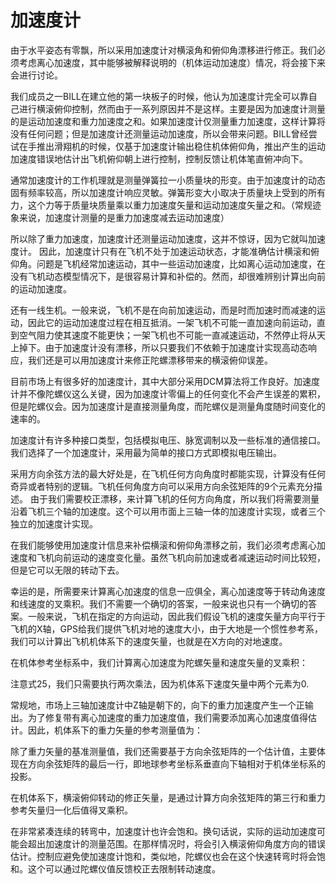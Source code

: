 # 加速度计

由于水平姿态有零飘，所以采用加速度计对横滚角和俯仰角漂移进行修正。我们必须考虑离心加速度，其中能够被解释说明的（机体运动加速度）情况，将会接下来会进行讨论。

我们成员之一BILL在建立他的第一块板子的时候，他认为加速度计完全可以靠自己进行横滚俯仰控制，然而由于一系列原因并不是这样。主要是因为加速度计测量的是运动加速度和重力加速度之和。如果加速度计仅测量重力加速度，这样计算将没有任何问题；但是加速度计还测量运动加速度，所以会带来问题。BILL曾经尝试在手推出滑翔机的时候，仅基于加速度计输出稳住机体俯仰角，推出产生的运动加速度错误地估计出飞机俯仰朝上进行控制，控制反馈让机体笔直俯冲向下。

通常加速度计的工作机理就是测量弹簧拉一小质量块的形变。由于加速度计的动态固有频率较高，所以加速度计响应灵敏。弹簧形变大小取决于质量块上受到的所有力，这个力等于质量块质量乘以重力加速度矢量和运动加速度矢量之和。（常规迹象来说，加速度计测量的是重力加速度减去运动加速度）

所以除了重力加速度，加速度计还测量运动加速度，这并不惊讶，因为它就叫加速度计。
因此，加速度计只有在飞机不处于加速运动状态，才能准确估计横滚和俯仰角。问题是飞机经常加速运动，其中一些运动加速度，比如离心运动加速度，在没有飞机动态模型情况下，是很容易计算和补偿的。然而，却很难辨别计算出向前的运动加速度。

还有一线生机。一般来说，飞机不是在向前加速运动，而是时而加速时而减速的运动，因此它的运动加速度过程在相互抵消。一架飞机不可能一直加速向前运动，直到空气阻力使其速度不能更快；一架飞机也不可能一直减速运动，不然停止将从天上掉下。由于加速度计没有漂移，所以只要我们不依赖于加速度计实现高动态响应，我们还是可以用加速度计来修正陀螺漂移带来的横滚俯仰误差。

目前市场上有很多好的加速度计，其中大部分采用DCM算法将工作良好。加速度计并不像陀螺仪这么关键，因为加速度计零偏上的任何变化不会产生误差的累积，但是陀螺仪会。因为加速度计是直接测量角度，而陀螺仪是测量角度随时间变化的速率的。

加速度计有许多种接口类型，包括模拟电压、脉宽调制以及一些标准的通信接口。我们选择了一个加速度计，采用最为简单的接口方式即模拟电压输出。

采用方向余弦方法的最大好处是，在飞机任何方向角度时都能实现，计算没有任何奇异或者特别的逻辑。飞机任何角度方向可以采用方向余弦矩阵的9个元素充分描述。 由于我们需要校正漂移，来计算飞机的任何方向角度，所以我们将需要测量沿着飞机三个轴的加速度。这个可以用市面上三轴一体的加速度计实现，或者三个独立的加速度计实现。

在我们能够使用加速度计信息来补偿横滚和俯仰角漂移之前，我们必须考虑离心加速度和飞机向前运动的速度变化量。虽然飞机向前加速或者减速运动时间比较短，但是它可以无限的转动下去。

幸运的是，所需要来计算离心加速度的信息一应俱全，离心加速度等于转动角速度和线速度的叉乘积。我们不需要一个确切的答案，一般来说也只有一个确切的答案。一般来说，飞机在指定的方向运动，因此我们假设飞机的速度矢量方向平行于飞机的X轴，GPS给我们提供飞机对地的速度大小，由于大地是一个惯性参考系，我们可以计算出飞机机体系下的速度矢量，也就是在X方向的对地速度。

在机体参考坐标系中，我们计算离心加速度为陀螺矢量和速度矢量的叉乘积：

注意式25，我们只需要执行两次乘法，因为机体系下速度矢量中两个元素为0.

常规地，市场上三轴加速度计中Z轴是朝下的，向下的重力加速度产生一个正输出。为了修复带有离心加速度的重力加速度值，我们需要添加离心加速度值得估计。因此，机体系下的重力矢量的参考测量值为：

除了重力矢量的基准测量值，我们还需要基于方向余弦矩阵的一个估计值，主要体现在方向余弦矩阵的最后一行，即地球参考坐标系垂直向下轴相对于机体坐标系的投影。

在机体系下，横滚俯仰转动的修正矢量，是通过计算方向余弦矩阵的第三行和重力参考矢量归一化后值得叉乘积。

在非常紧凑连续的转弯中，加速度计也许会饱和。换句话说，实际的运动加速度可能会超出加速度计的测量范围。在那样情况时，将会引入横滚俯仰角度方向的错误估计。控制应避免使加速度计饱和，类似地，陀螺仪也会在这个快速转弯时将会饱和。这个可以通过陀螺仪值反馈校正去限制转动速度。






